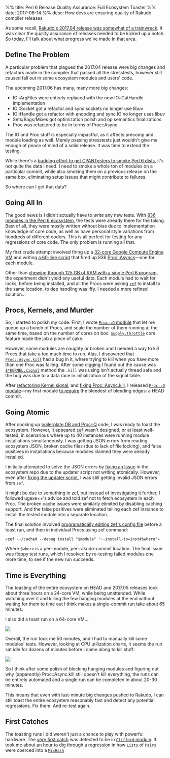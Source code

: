 %% title: Perl 6 Release Quality Assurance: Full Ecosystem Toaster
%% date: 2017-06-14
%% desc: How devs are ensuring quality of Rakudo compiler releases

As some recall, [Rakudo's 2017.04 release was somewhat of a
trainwreck](https://perl6.party/post/The-Failure-Point-of-a-Release). It was
clear the quality assurance of releases needed to be kicked up a notch. So
today, I'll talk about what progress we've made in that area.

## Define The Problem

A particular problem that plagued the 2017.04 release were big changes and
refactors made in the compiler that passed all the stresstests, however still
caused fall out in some ecosystem modules and users' code.

The upcoming 2017.06 has many, many more big changes:

- IO::ArgFiles were entirely replaced with the new IO::CatHandle implementation
- IO::Socket got a refactor and sync sockets no longer use libuv
- IO::Handle got a refactor with encoding and sync IO no longer uses libuv
- Sets/Bags/Mixes got optimization polish and op semantics finalizations
- Proc was refactored to be in terms of Proc::Async

The IO and Proc stuff is especially impactful, as it affects precomp and
module loading as well. Merely passing stresstests just wouldn't give me enough
of peace of mind of a solid release. It was time to extend the testing.

While there's a [budding effort to get CPANTesters to smoke
Perl 6 dists](http://ugexe.com/perl-toolchain-summit-2017-cpan-and-perl6/),
it's not quite the data I need. I need to smoke a whole ton of modules on
a particular commit, while also smoking them on a previous release on the
same box, eliminating setup issues that might contribute to failures.

So where can I get that data?

## Going All In

The good news is I didn't actually have to *write* any new tests. With
[836 modules in the Perl 6 ecosystem](http://modules.perl6.org/), the tests
were already there for the taking. Best of all, they were mostly written
without bias due to implementation knowledge of core code, as well as have
personal style variations from hundreds of different coders. This is all
perfect for testing for any regressions of core code. The only problem is
running all that.

My first crude attempt involved firing up a [32-core Google Compute Engine VM](https://console.cloud.google.com/compute) and writing
[a 60-line script](https://github.com/zoffixznet/zefyr/blob/master/bin/zefyr.p6) that fired up 836 [Proc::Asyncs](https://docs.perl6.org/type/Proc::Async)—one for each module.

Other than [chewing through 125 GB of RAM with a single Perl 6 program](https://twitter.com/zoffix/status/870108245502853120), the experiment didn't
yield any useful data. Each module had to wait for locks, before being
installed, and all the Procs were asking [`zef`](https://modules.perl6.org/repo/zef) to install to the same location, to dep handling was iffy. I
needed a more refined solution...


## Procs, Kernels, and Murder

So, I started to polish my code. First, I wrote [`Proc::Q` module](https://modules.perl6.org/dist/Proc::Q) that let me queue up a bunch of Procs, and scale the number of them running at the same time, based on the number of cores on box. [`Supply.throttle`](https://docs.perl6.org/type/Supply.html#method_throttle) core feature made the job a piece of cake.

However, some modules are naughty or broken and I needed a way to kill Procs that take a too much time to run. Alas, I discovered that
[`Proc::Async.kill`](https://docs.perl6.org/type/Proc::Async#method_kill) had a bug in it, where trying to kill when you have more than one Proc was failing. After some digging I found out the cause was [`$*KERNEL.signal`](https://docs.perl6.org/language/variables#index-entry-%24*KERNEL) method the `.kill` was
using isn't actually thread safe and the bug was due to a data race in initialization of the signal table.

After [refactoring Kernel.signal](https://github.com/rakudo/rakudo/commit/79b8ab9d3f9a5499e8a7859f34b4499fb352ac13), and [fixing Proc::Async.kill](https://github.com/rakudo/rakudo/commit/99421d4caa05ae952020a6d918f94fc7b68f2305), I released [`Proc::Q` module](https://modules.perl6.org/dist/Proc::Q)—my first module
[to require](https://modules.perl6.org/repo/RakudoPrereq) the bleedest of bleeding edges: a HEAD commit.

## Going Atomic

After cooking up [boilerplate DB and Proc::Q](https://github.com/zoffixznet/perl6-Toaster) code, I was ready to toast the ecosystem.
However, it appeared [`zef`](https://modules.perl6.org/repo/zef) wasn't
designed, or at least well-tested, in scenarious where up to 40 instances were running module installations simultaneously. I was getting JSON errors from
reading ecosystem JSON, broken cache files (due to lack of file locking),
and false positives in installations because modules claimed they were already installed.

I initially attempted to solve the JSON errors by [fixing an Issue](https://github.com/perl6/ecosystem/issues/345) in the ecosystem repo due to the updater script not writing atomically. However, even after
[fixing the updater script](https://github.com/perl6/ecosystem/commit/ffe71f7583e5ec8ca8ee38f438d00ff78ade6444), I was still getting invalid JSON errors from `zef`.

It might be due to something in zef, but instead of investigating it further, I followed ugexe++'s advice and told zef not to fetch ecosystem in each Proc.
The broken cache issues were similarly elimited by disabling caching support.
And the false positives were eliminated telling each zef instance to install
the tested module into a separate location.

The final solution involved [programatically editing zef's config file](https://github.com/zoffixznet/perl6-Toaster/blob/3d8d217a925be3272f6633c18f4ec22c59c87b32/lib/Toaster.pm6#L104-L116) before a toast run, and then in individual Procs using zef command:

    «zef --/cached --debug install "$module" "--install-to=inst#$where"»

Where `$where` is a per-module, per-rakudo-commit location. The final issue
was floppy test runs, which I resolved by re-testing failed modules one more time, to see if the new run succeeds.

## Time is Everything

The toasting of the entire ecosystem on HEAD and 2017.05 releases took about three hours on a 24-core VM, while being unattended. While watching over it and
killing the few hanging modules at the end without waiting for them to time out I think makes a single-commit run take about 65 minutes.

I also did a toast run on a 64-core VM...

![](/assets/pics/toaster/htop.png)

Overall, the run took me 50 minutes, and I had to manually kill some modules'
tests. However, looking at CPU utilization charts, it seems the run sat idle
for dozens of minutes before I came along to kill stuff:

![](/assets/pics/toaster/cpu-utilization.png)

So I think after some polish of blocking hanging modules and figuring out why (apparently) Proc::Async.kill still doesn't kill everything, the runs can be entirely automated and a single run can be completed in about 20-30 minutes.

This means that even with last-minute big changes pushed to Rakudo, I can still toast the entire ecosystem reasonably fast and detect any potential regressions. Fix them. And re-test again.

## First Catches

The toasting runs I did weren't just a chance to play with powerful hardware.
The [very first catch](https://rt.perl.org/Ticket/Display.html?id=131561) was
detected to be in [`Clifford` module](http://modules.perl6.org/dist/Clifford).
It took me about an hour to dig through
a regression in how [`Lists`](https://docs.perl6.org/type/List) of [`Pairs`](https://docs.perl6.org/type/Pair) were coerced into
a [`MixHash`](https://docs.perl6.org/type/MixHash)